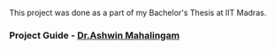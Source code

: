 This project was done as a part of my Bachelor's Thesis at IIT Madras.

### Project Guide - [Dr.Ashwin Mahalingam](www.facebook.com)



